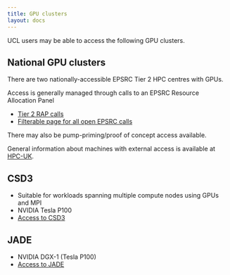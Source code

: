 ```yaml
---
title: GPU clusters
layout: docs
---
```

UCL users may be able to access the following GPU clusters.

## National GPU clusters

There are two nationally-accessible EPSRC Tier 2 HPC centres with GPUs.

Access is generally managed through calls to an EPSRC Resource
Allocation Panel

  - [Tier 2 RAP calls](https://epsrc.ukri.org/funding/calls/tier2hpcservices/)
  - [Filterable page for all open EPSRC calls](https://epsrc.ukri.org/funding/calls/)

There may also be pump-priming/proof of concept access available.

General information about machines with external access is available at
[HPC-UK](http://www.hpc-uk.ac.uk/facilities/).

## CSD3

  - Suitable for workloads spanning multiple compute nodes using GPUs
    and MPI
  - NVIDIA Tesla P100
  - [Access to CSD3](https://www.csd3.cam.ac.uk/access-mechanisms/epsrc-open-access)

## JADE

  - NVIDIA DGX-1 (Tesla P100)
  - [Access to JADE](http://www.jade.ac.uk/access/)

